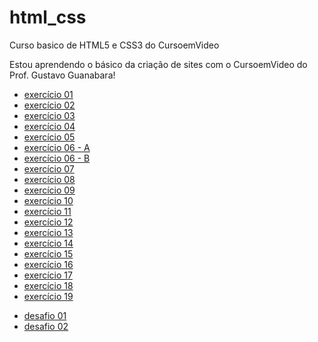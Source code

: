  # html_css
 Curso basico de HTML5 e CSS3 do CursoemVideo

 Estou aprendendo o básico da criação de sites com o CursoemVideo do Prof. Gustavo Guanabara!
 
 <ul>
     <li><a href="https://michelsouza-tech.github.io/html_css/md01/exercicios/ex01/index.html"> exercício 01</li>
     <li><a href="https://michelsouza-tech.github.io/html_css/md01/exercicios/ex02/index.html"> exercício 02</li>
     <li><a href="https://michelsouza-tech.github.io/html_css/md01/exercicios/ex03/index.html"> exercício 03</li>
     <li><a href="https://michelsouza-tech.github.io/html_css/md01/exercicios/ex04/index.html"> exercício 04</li>
     <li><a href="https://michelsouza-tech.github.io/html_css/md01/exercicios/ex05/index.html"> exercício 05</li>
     <li><a href="https://michelsouza-tech.github.io/html_css/md01/exercicios/ex06/html4.html"> exercício 06 - A</li>
     <li><a href="https://michelsouza-tech.github.io/html_css/md01/exercicios/ex06/html5.html"> exercício 06 - B</li>
     <li><a href="https://michelsouza-tech.github.io/html_css/md01/exercicios/ex07/index.html"> exercício 07</li>
     <li><a href="https://michelsouza-tech.github.io/html_css/md01/exercicios/ex08/index.html"> exercício 08</li>
     <li><a href="https://michelsouza-tech.github.io/html_css/md01/exercicios/ex09/index.html"> exercício 09</li>
     <li><a href="https://michelsouza-tech.github.io/html_css/md01/exercicios/ex10/index.html"> exercício 10</li>
     <li><a href="https://michelsouza-tech.github.io/html_css/md01/exercicios/ex11/index.html"> exercício 11</li>
     <li><a href="https://michelsouza-tech.github.io/html_css/md01/exercicios/ex12/index.html"> exercício 12</li>
     <li><a href="https://michelsouza-tech.github.io/html_css/md01/exercicios/ex13/index.html"> exercício 13</li>
     <li><a href="https://michelsouza-tech.github.io/html_css/md01/exercicios/ex14/index.html"> exercício 14</li>
     <li><a href="https://michelsouza-tech.github.io/html_css/md01/exercicios/ex15/index.html"> exercício 15</li>
     <li><a href="https://michelsouza-tech.github.io/html_css/md01/exercicios/ex16/index.html"> exercício 16</li>
     <li><a href="https://michelsouza-tech.github.io/html_css/md01/exercicios/ex17/index.html"> exercício 17</li>
     <li><a href="https://michelsouza-tech.github.io/html_css/md01/exercicios/ex18/index.html"> exercício 18</li>
     <li><a href="https://michelsouza-tech.github.io/html_css/md01/exercicios/ex19/index.html"> exercício 19</li>
 </ul>

<ul>
    <li><a href="https://michelsouza-tech.github.io/html_css/md01/desafios/d01/index.html"> desafio 01 </a></li>
    <li><a href="https://michelsouza-tech.github.io/html_css/md01/desafios/d02/index.html"> desafio 02 </a></li>
</ul>



